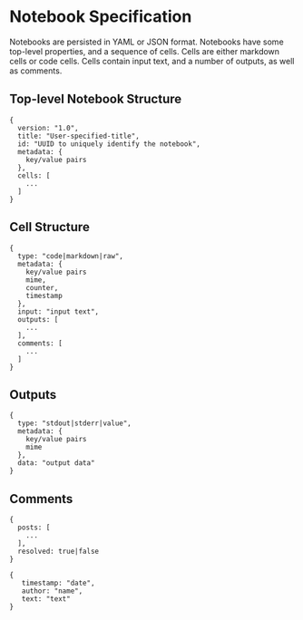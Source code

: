 # Notebook Specification

Notebooks are persisted in YAML or JSON format. Notebooks have some top-level
properties, and a sequence of cells. Cells are either markdown cells or code
cells. Cells contain input text, and a number of outputs, as well as comments.

## Top-level Notebook Structure

    {
      version: "1.0",
      title: "User-specified-title",
      id: "UUID to uniquely identify the notebook",
      metadata: {
        key/value pairs
      },
      cells: [
        ...
      ]
    }

## Cell Structure

    {
      type: "code|markdown|raw",
      metadata: {
        key/value pairs
        mime,
        counter,
        timestamp
      },
      input: "input text",
      outputs: [
        ...
      ],
      comments: [
        ...
      ]
    }

## Outputs

    {
      type: "stdout|stderr|value",
      metadata: {
        key/value pairs
        mime
      },
      data: "output data"
    }

## Comments

    {
      posts: [
        ...
      ],
      resolved: true|false
    }

    {
       timestamp: "date",
       author: "name",
       text: "text"
    }

